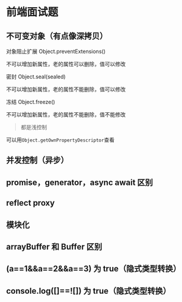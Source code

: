 # 前端面试题

## 不可变对象（有点像深拷贝）

对象阻止扩展 Object.preventExtensions()

不可以增加新属性，老的属性可以删除，值可以修改

密封 Object.seal(sealed)

不可以增加新属性，老的属性不能删除，值可以修改

冻结 Object.freeze()

不可以增加新属性，老的属性不能删除，值不能修改

> 都是浅控制

可以用`Object.getOwnPropertyDescriptor`查看

## 并发控制（异步）

## promise，generator，async await 区别

## reflect proxy

## 模块化

## arrayBuffer 和 Buffer 区别

## (a==1&&a==2&&a==3) 为 true（隐式类型转换）

## console.log([]==![]) 为 true（隐式类型转换）

## 